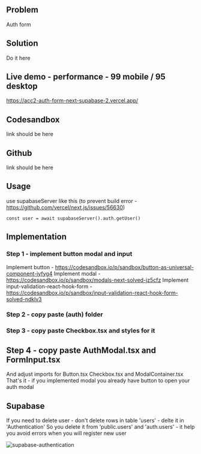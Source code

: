 ## Problem

Auth form

## Solution

Do it here

## Live demo - performance - 99 mobile / 95 desktop

https://acc2-auth-form-next-supabase-2.vercel.app/

## Codesandbox

link should be here

## Github

link should be here

## Usage

use supabaseServer like this (to prevent build error - https://github.com/vercel/next.js/issues/56630)

```tsx
const user = await supabaseServer().auth.getUser()
```

## Implementation

### Step 1 - implement button modal and input

Implement button - https://codesandbox.io/p/sandbox/button-as-universal-component-jyfyg4
Implement modal - https://codesandbox.io/p/sandbox/modals-next-solved-jz5cfz
Implement input-validation-react-hook-form - https://codesandbox.io/p/sandbox/input-validation-react-hook-form-solved-ndklv3

### Step 2 - copy paste (auth) folder

### Step 3 - copy paste Checkbox.tsx and styles for it

## Step 4 - copy paste AuthModal.tsx and FormInput.tsx

And adjust imports for Button.tsx Checkbox.tsx and ModalContainer.tsx
That's it - if you implemented modal you already have button to open your auth modal

## Supabase

If you need to delete user - don't delete rows in table 'users' - delte it in 'Authentication'
So you delete it from 'public.users' and 'auth.users' - it help you avoid errors when you will register new user

![supabase-authentication](https://i.imgur.com/UZgWO8W.png)
